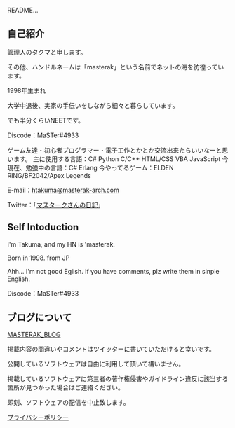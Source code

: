 README...
## 自己紹介
管理人のタクマと申します。

その他、ハンドルネームは「masterak」という名前でネットの海を彷徨っています。

1998年生まれ

大学中退後、実家の手伝いをしながら細々と暮らしています。

でも半分くらいNEETです。

Discode：MaSTer#4933

ゲーム友達・初心者プログラマー・電子工作とかとか交流出来たらいいなーと思います。
主に使用する言語：C# Python C/C++ HTML/CSS VBA JavaScript
今現在、勉強中の言語：C# Erlang
今やってるゲーム：ELDEN RING/BF2042/Apex Legends

E-mail：htakuma@masterak-arch.com

Twitter：「[マスタークさんの日記](https://twitter.com/MaSTerAK_O2O9)」

## Self Intoduction

I'm Takuma, and my HN is 'masterak.

Born in 1998. from JP

Ahh... I'm not good Eglish. If you have comments, plz write them in sinple English.

Discode：MaSTer#4933

## ブログについて

[MASTERAK_BLOG](https://masterak-arch.com/)

掲載内容の間違いやコメントはツイッターに書いていただけると幸いです。

公開しているソフトウェアは自由に利用して頂いて構いません。

掲載しているソフトウェアに第三者の著作権侵害やガイドライン違反に該当する箇所が見つかった場合はご連絡ください。

即刻、ソフトウェアの配信を中止致します。

[プライバシーポリシー](https://github.com/MaSTerAK-902/MaSTerAK-902/blob/main/privacy%20policy.md)

